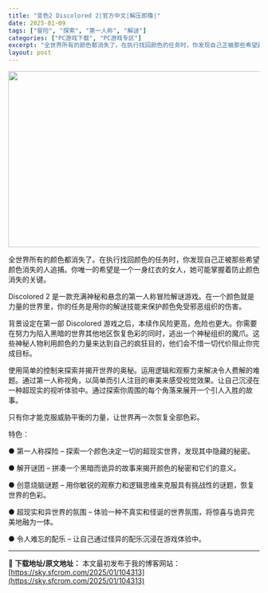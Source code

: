 ```yaml
---
title: "变色2 Discolored 2|官方中文|解压即撸|"
date: 2025-01-09
tags: ["冒险", "探索", "第一人称", "解谜"]
categories: ["PC游戏下载", "PC游戏专区"]
excerpt: "全世界所有的颜色都消失了。在执行找回颜色的任务时，你发现自己正被那些希望颜色消失的人追捕。你唯一的希望是一个一身红衣的女人，她可能掌握着防止颜色消失的关键。 Discolored 2 是一款充满神秘和悬念的第一人称冒险解谜游戏。在一个颜色就是力量的世界里，你的任务是用你的解谜技能来保护颜色免受邪恶组&hellip;"
layout: post
---
```


<img class="aligncenter size-full wp-image-104308" src="https://sky.sfcrom.com/wp-content/uploads/2025/01/2025010907520671.webp" alt="" width="616" height="353" />

全世界所有的颜色都消失了。在执行找回颜色的任务时，你发现自己正被那些希望颜色消失的人追捕。你唯一的希望是一个一身红衣的女人，她可能掌握着防止颜色消失的关键。

Discolored 2 是一款充满神秘和悬念的第一人称冒险解谜游戏。在一个颜色就是力量的世界里，你的任务是用你的解谜技能来保护颜色免受邪恶组织的伤害。

背景设定在第一部 Discolored 游戏之后，本续作风险更高，危险也更大。你需要在努力为陷入黑暗的世界其他地区恢复色彩的同时，逃出一个神秘组织的魔爪。这些神秘人物利用颜色的力量来达到自己的疯狂目的，他们会不惜一切代价阻止你完成目标。

使用简单的控制来探索并揭开世界的奥秘。运用逻辑和观察力来解决令人费解的难题。通过第一人称视角，以简单而引人注目的审美来感受视觉效果。让自己沉浸在一种超现实的视听体验中。通过探索你周围的每个角落来展开一个引人入胜的故事。

只有你才能克服威胁平衡的力量，让世界再一次恢复全部色彩。

特色：

● 第一人称探险 – 探索一个颜色决定一切的超现实世界，发现其中隐藏的秘密。

● 解开谜团 – 拼凑一个黑暗而诡异的故事来揭开颜色的秘密和它们的意义。

● 创意烧脑谜题 – 用你敏锐的观察力和逻辑思维来克服具有挑战性的谜题，恢复世界的色彩。

● 超现实和异世界的氛围 – 体验一种不真实和怪诞的世界氛围，将惊喜与诡异完美地融为一体。

● 令人难忘的配乐 – 让自己通过怪异的配乐沉浸在游戏体验中。

---
📖 **下载地址/原文地址：** 本文最初发布于我的博客网站：[https://sky.sfcrom.com/2025/01/104313](https://sky.sfcrom.com/2025/01/104313)
